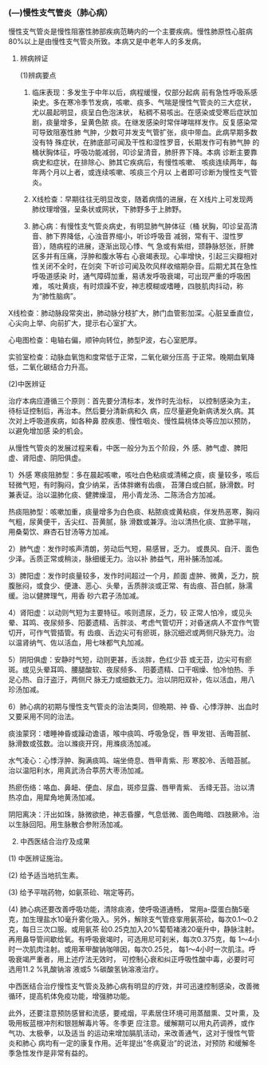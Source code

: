 ###   (―)慢性支气管炎（肺心病） 

 慢性支气管炎是慢性阻塞性肺部疾病范畴内的一个主要疾病。慢性肺原性心脏病80%以上是由慢性支气管炎所致。本病又是中老年人的多发病。

1. 辨病辨证

     (1)辨病要点  

     1. 临床表现：多发生于中年以后，病程缓慢，仅部分起病 前有急性呼吸系感染史。多在寒冷季节发病，咳嗽、痰多、气喘是慢性气管炎的三大症状，尤以晨起明显，痰呈白色泡沫状， 粘稠不易咳出。在感染或受寒后症狀加剧，痰量增多，呈黄色脓 痰。在继发感染时常伴哮喘样发作。反复感染常可导致阻塞性肺  气肿，少数可并发支气管扩张，痰中带血。此病早期多数没有特 殊症状，在肺底部可闻及干性和湿性罗音，长期发作可有肺气肿 的桶状胸体征，呼吸功能减弱，叩诊呈清音，肺肝界下降。本病  诊断主要靠病史和症状，在排除心、肺其它疾病后，有慢性咳嗽、 咳痰连续两年，每年两个月以上者，或连续咳嗽、咳痰三个月以 上者即可诊断为慢性支气管炎。

     2. X线检查：早期往往无明显改变，随着病情的进展，在  X线片上可发现两肺纹理增强，呈条状或网状，下肺野多于上肺野。  

     3. 肺心病：有慢性支气管炎病史，有明显肺气肿体征（桶 状胸，叩诊呈高清音、肺下界降低，心浊音界缩小，听诊呼吸音 减弱，常有干、湿性罗音），随病程的进展，逐渐出现心悸、气  急或有紫绀，颈静脉怒张，肝脾区多并有压痛，浮肿和腹水等右 心衰竭表现。心率增快，引起三尖瓣相对性关闭不全时，在剑突 下听诊可闻及吹风样收缩期杂音。后期尤其在急性呼吸道感染  时，通气障碍加重，易诱发呼吸衰竭，可出现严重的呼吸困难， 咳吐黄痰，有时烦躁不安，神志模糊或嗜睡，四肢肌肉抖动，称 为“肺性脑病”。  

X线检查：肺动脉段常突出，肺动脉分枝扩大，肺门血管影加深。心脏呈垂直位，心尖向上举、向前扩大，提示右心室扩大。  

心电图检查：电轴右偏，顺钟向转位，肺型P波，右心室肥厚。  

实验室检查：动脉血氧饱和度常低于正常，二氧化碳分压高  于正常。晚期血氧降低，二氧化碳结合力升高。

  (2)中医辨证

 治疗本病应遵循三个原则：首先要分清标本，发作时先治标， 以控制感染为主，待标证控制后，再治本。然后要分清新病和久 病，应尽量避免新病诱发久病。其次对上呼吸道疾病，如各种鼻  腔疾患、慢性咽炎、慢性扁桃体炎等应加以预防，以避免增加感 染的机会。  

从慢性气管炎的发展过程来看，中医一般分为五个阶段，外 感、肺气虚、脾阳虚、肾阳虚、阴阳俱虚。 

1）外感 
寒痰阻肺型：多在晨起咳嗽，咳吐白色粘痰或清稀之痰，痰 量较多，咳后轻微气短，有时胸闷，食少纳呆，舌体胖嫩有齿痕， 苔薄白或白腻，脉滑数。时兼表证。治以温肺化痰、健脾燥湿，  用小青龙汤、二陈汤合方加减。  

热痰阻肺型：咳嗽加重，痰量增多为白色痰、粘脓痰或黄粘痰，伴发热恶寒，胸闷气粗，尿黄便干，舌尖红、苔黄腻，脉 滑数或兼浮。治以清热化痰、宜肺平喘，用桑菊饮、麻杏石甘汤等方加减。

2）肺气虚：发作时咳声清朗，劳动后气短，易感冒，乏力。 或畏风、自汗、面色少泽。舌质正常或稍淡，脉细缓无力。治以补 肺益气，用补脯汤加减。 

3）脾阳虚：发作时痰量较多，发作时间超过一个月，颜面  虚肿、微黄，乏力，脘腹胀闷，或食少、便溏、恶心、头晕，舌质胖淡或正常、有齿痕、苔白腻，脉濡缓。治以健脾理气，用香 砂六君子汤加减。

4）肾阳虚：以动则气短为主要特征。咳则遗尿，乏力，较 正常人怕冷，或见头晕、耳鸣、夜尿频多、阳萎遗精、舌胖淡、考虑气管切开；对昏迷病人不宜作气管切开，可作气管插管。有 齿痕、舌边尖可有瘀斑，脉沉细迟或两侧尺脉充力。治以温肾纳气、佐以活血，用七味都气丸加减。

5）阴阳俱虚：安静时气短，动则更甚，舌淡胖，色红少苔 或无苔，边尖可有瘀斑。或见头晕耳鸣、腰腿酸软、夜尿频多、 阳萎遗精、口干咽燥、怕冷怕热、手足心热、自汙盗汙，两侧尺 脉无力或细数无力。治以阴阳双补，佐以活血，用八珍汤加减。

6）肺心病的初期与慢性支气管炎的治法类同，但晩期、祌 昏、心悸浮肿、出血时又要采用不同的治法。 

痰浊蒙窍：嗜睡神昏或躁动谵语，喉中痰鸣、呼吸急促，唇  甲发钳、舌晦苔腻、脉滑数或弦数。治以滌痰开窍，用滌痰汤加减。  

水气凌心：心悸浮肿、胸满痰鸣、端坐倚息、唇甲青紫、形 寒胶冷、舌暗苔腻。治以温阳利水，用真武汤合葶苈大枣汤加减。

热瘀伤络：咯血、鼻衄、便血、尿血，斑疹显露、唇甲青紫、 舌绛无苔。治以清热凉血，用犀角地黄汤加减。  

阴阳离决：汗出如珠，脉微欲绝，神志昏朦，气息低微、面色晦暗、四肢厥冷。治以生脉回阳。用生脉散合参附汤加减。

2. 中西医结合治疗及成果  

(1)   中医辨证施治。

(2)   给予适当地抗生素。  

(3)  给予平喘药物，如氨茶硷、喘定等药。 

(4) 肺心病还要改善呼吸功能，清除痰液，使呼吸道通畅，  常用a-糜蛋白酶5毫克，加生理盐水10毫升雾化吸入。另外，解除支气管痉挛用氨茶硷，每次0.1〜0.2克，每日三次口服。或用氨茶 硷0.25克加入20%蔔萄褚液20毫升中，静脉注射。再用鼻导管间歇给氧。有呼吸衰竭时，可选用尼可刹米，每次0.375克，每  1〜4小时一次肌肉注射。或用苯甲酸钠咖啡因，每次0.25兑，  每1〜4小时一次肌注。呼吸衰竭严重者，用上述疗法无效时， 可控制心衰和纠正呼吸性酸中毒，必要时可选用11.2 %乳酸钠溶 液或5 %碳酸氢钠溶液治疗。 

中西医结合治疗慢性支气管炎及肺心病有明显的疗效，并可迅速控制感染，改善微循环，提高机体免疫功能，增强肺功能。

此外，还要注意预防感冒和流感，要戒烟，平素居住环境可用蒸醋熏、艾叶熏，及吸用板蓝根冲剂和银翘解毒片等。冬季更 应注意。缓解期可以用丸药调养，或作气功、太极拳，以及适当 的运动来增加膈肌活动，来改善通气，这对于慢性气管炎和肺心  病均有一定的康复作用。近年提出“冬病夏治”的说法，对预防 和缓解冬季急性发作是非常有益的。 
